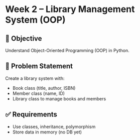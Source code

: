 # Week 2 – Library Management System (OOP)

## 🎯 Objective
Understand Object-Oriented Programming (OOP) in Python.

## 📌 Problem Statement
Create a library system with:
- Book class (title, author, ISBN)
- Member class (name, ID)
- Library class to manage books and members

## ✅ Requirements
- Use classes, inheritance, polymorphism
- Store data in memory (no DB yet)
